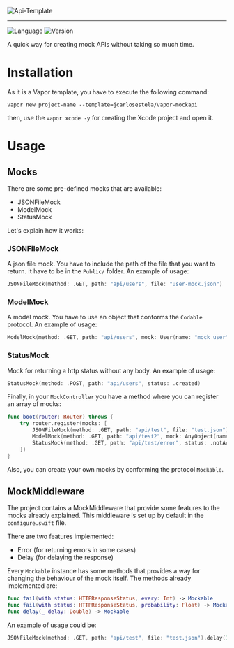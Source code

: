 ![Api-Template](https://user-images.githubusercontent.com/1342803/36623515-7293b4ec-18d3-11e8-85ab-4e2f8fb38fbd.png)

----

![Language](https://img.shields.io/badge/Language-Swift-orange.svg)
![Version](https://img.shields.io/badge/version-1.0.0-blue.svg)

A quick way for creating mock APIs without taking so much time.

# Installation

As it is a Vapor template, you have to execute the following command:

`vapor new project-name --template=jcarlosestela/vapor-mockapi`

then, use the `vapor xcode -y` for creating the Xcode project and open it.

# Usage

## Mocks

There are some pre-defined mocks that are available:

* JSONFileMock
* ModelMock
* StatusMock

Let's explain how it works:

### JSONFileMock

A json file mock. You have to include the path of the file that you want to return. It have to be in the `Public/` folder. An example of usage:

```swift
JSONFileMock(method: .GET, path: "api/users", file: "user-mock.json")
```

### ModelMock

A model mock. You have to use an object that conforms the `Codable` protocol. An example of usage:

```swift
ModelMock(method: .GET, path: "api/users", mock: User(name: "mock user"))
```

### StatusMock

Mock for returning a http status without any body. An example of usage:

```swift
StatusMock(method: .POST, path: "api/users", status: .created)
```

Finally, in your `MockController` you have a method where you can register an array of mocks:

```swift
func boot(router: Router) throws {
    try router.register(mocks: [
        JSONFileMock(method: .GET, path: "api/test", file: "test.json"),
        ModelMock(method: .GET, path: "api/test2", mock: AnyObject(name: "test")),
        StatusMock(method: .GET, path: "api/test/error", status: .notAcceptable)
    ])
}
```

Also, you can create your own mocks by conforming the protocol `Mockable`.

## MockMiddleware

The project contains a MockMiddleware that provide some features to the mocks already explained. This middleware is set up by default in the `configure.swift` file.

There are two features implemented:

* Error (for returning errors in some cases)
* Delay (for delaying the response)

Every `Mockable` instance has some methods that provides a way for changing the behaviour of the mock itself. The methods already implemented are:

```swift
func fail(with status: HTTPResponseStatus, every: Int) -> Mockable
func fail(with status: HTTPResponseStatus, probability: Float) -> Mockable
func delay(_ delay: Double) -> Mockable
```

An example of usage could be:

```swift
JSONFileMock(method: .GET, path: "api/test", file: "test.json").delay(1.0).fail(with: .badRequest, every: 1)
```
